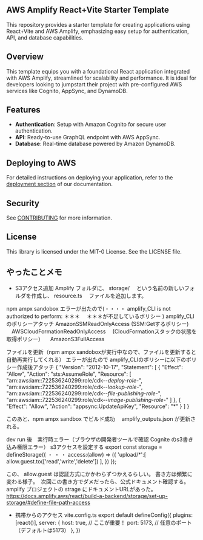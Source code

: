 ## AWS Amplify React+Vite Starter Template

This repository provides a starter template for creating applications using React+Vite and AWS Amplify, emphasizing easy setup for authentication, API, and database capabilities.

## Overview

This template equips you with a foundational React application integrated with AWS Amplify, streamlined for scalability and performance. It is ideal for developers looking to jumpstart their project with pre-configured AWS services like Cognito, AppSync, and DynamoDB.

## Features

- **Authentication**: Setup with Amazon Cognito for secure user authentication.
- **API**: Ready-to-use GraphQL endpoint with AWS AppSync.
- **Database**: Real-time database powered by Amazon DynamoDB.

## Deploying to AWS

For detailed instructions on deploying your application, refer to the [deployment section](https://docs.amplify.aws/react/start/quickstart/#deploy-a-fullstack-app-to-aws) of our documentation.

## Security

See [CONTRIBUTING](CONTRIBUTING.md#security-issue-notifications) for more information.

## License

This library is licensed under the MIT-0 License. See the LICENSE file.


## やったことメモ
- S3アクセス追加
Amplify フォルダに、
storage/　 という名前の新しいフォルダを作成し、
resource.ts　 ファイルを追加します。

npm ampx sandobox 
エラーが出たので(・・・・ amplify_CLI is not authorized to perform: ＊＊＊  　＊＊＊が不足しているポリシー )
amplify_CLIのポリシーアタッチ
  AmazonSSMReadOnlyAccess (SSM:Getするポリシー)
　AWSCloudFormationReadOnlyAccess　 (CloudFormationスタックの状態を取得ポリシー）
　AmazonS3FullAccess

ファイルを更新（npm ampx sandoboxが実行中なので、ファイルを更新すると自動再実行してくれる）
エラーが出たので
amplify_CLIのポリシーに以下のポリシー作成後アタッチ
{
	"Version": "2012-10-17",
	"Statement": [
		{
			"Effect": "Allow",
			"Action": "sts:AssumeRole",
			"Resource": [
				"arn:aws:iam::722536240299:role/cdk-*-deploy-role-*",
				"arn:aws:iam::722536240299:role/cdk-*-lookup-role-*",
				"arn:aws:iam::722536240299:role/cdk-*-file-publishing-role-*",
				"arn:aws:iam::722536240299:role/cdk-*-image-publishing-role-*"
			]
		},
        {
            "Effect": "Allow",
            "Action": "appsync:UpdateApiKey",
            "Resource": "*"
        }
	]
}

このあと、npm ampx sandbox でビルド成功　
amplify_outputs.json が更新される。

dev run 後　実行時エラー（ブラウザの開発者ツールで確認 Cognite のs3書き込み権限エラー）
s3アクセスを設定する
export const storage = defineStorage({
  ・
  ・
  ・
  access:(allow) => ({
    'upload/*':[ allow.guest.to(['read','write','delete']) ],
  })
});

この、 allow.guest は認証方式にかかわらずつかえるらしい。
書き方は頻繁に変わる様子。　次回この書き方でダメだったら、公式ドキュメント確認する。　
amplify プロジェクトの strage にドキュメントURLがあった。https://docs.amplify.aws/react/build-a-backend/storage/set-up-storage/#define-file-path-access


- 携帯からのアクセス
vite.config.ts 
export default defineConfig({
  plugins: [react()],
  server: {
    host: true, // ここが重要！
    port: 5173, // 任意のポート（デフォルトは5173）
  },
})
